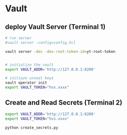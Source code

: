 # Vault

## deploy Vault Server (Terminal 1)
```bash
# run server
#vault server -config=config.hcl

vault server -dev -dev-root-token-id=yt-root-token


# initialize the vault
export VAULT_ADDR='http://127.0.0.1:8200'

# initiaze unseal keys
vault operator init
export VAULT_TOKEN="hvs.xxxx"
```

## Create and Read Secrets (Terminal 2)
```bash
export VAULT_ADDR='http://127.0.0.1:8200'
export VAULT_TOKEN="hvs.xxxx"

python create_secrets.py
```
